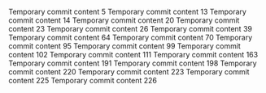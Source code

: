 Temporary commit content 5
Temporary commit content 13
Temporary commit content 14
Temporary commit content 20
Temporary commit content 23
Temporary commit content 26
Temporary commit content 39
Temporary commit content 64
Temporary commit content 70
Temporary commit content 95
Temporary commit content 99
Temporary commit content 102
Temporary commit content 111
Temporary commit content 163
Temporary commit content 191
Temporary commit content 198
Temporary commit content 220
Temporary commit content 223
Temporary commit content 225
Temporary commit content 226
